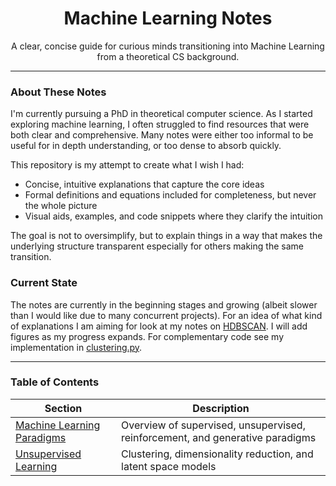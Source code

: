 

<h1 align="center"> Machine Learning Notes</h1>
<p align="center">
  A clear, concise guide for curious minds transitioning into Machine Learning from a theoretical CS background.
</p>

---

### About These Notes

I'm currently pursuing a PhD in theoretical computer science. As I started exploring machine learning, I often struggled to find resources that were both clear and comprehensive. Many notes were either too informal to be useful for in depth understanding, or too dense to absorb quickly.

This repository is my attempt to create what I wish I had:
-  Concise, intuitive explanations that capture the core ideas  
-  Formal definitions and equations included for completeness, but never the whole picture  
-  Visual aids, examples, and code snippets where they clarify the intuition  

The goal is not to oversimplify, but to explain things in a way that makes the underlying structure transparent especially for others making the same transition.


### Current State

The notes are currently in the beginning stages and growing (albeit slower than I would like due to many concurrent projects). For an idea of what kind of explanations I am aiming for look at my notes on [HDBSCAN](notes/unsupervised_learning_models.ipynb#iii--hierarchical-density-based-spatial-clustering-of-applications-with-noise-hdbscan). I will add figures as my progress expands. For complementary code see my implementation in [clustering.py](unsupervised_learning/HDBSCAN.py).

---

###  Table of Contents

| Section | Description |
|--------|-------------|
| [ Machine Learning Paradigms](notes/ml_paradigms.ipynb) | Overview of supervised, unsupervised, reinforcement, and generative paradigms |
| [ Unsupervised Learning](notes/unsupervised_learning_models.ipynb) | Clustering, dimensionality reduction, and latent space models |

